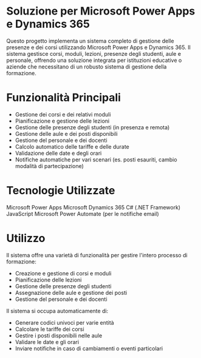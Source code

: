 # Soluzione per Microsoft Power Apps e Dynamics 365

Questo progetto implementa un sistema completo di gestione delle presenze e dei corsi utilizzando Microsoft Power Apps e Dynamics 365. Il sistema gestisce corsi, moduli, lezioni, presenze degli studenti, aule e personale, offrendo una soluzione integrata per istituzioni educative o aziende che necessitano di un robusto sistema di gestione della formazione.

# Funzionalità Principali

- Gestione dei corsi e dei relativi moduli
- Pianificazione e gestione delle lezioni
- Gestione delle presenze degli studenti (in presenza e remota)
- Gestione delle aule e dei posti disponibili
- Gestione del personale e dei docenti
- Calcolo automatico delle tariffe e delle durate
- Validazione delle date e degli orari
- Notifiche automatiche per vari scenari (es. posti esauriti, cambio modalità di partecipazione)

# Tecnologie Utilizzate

Microsoft Power Apps
Microsoft Dynamics 365
C# (.NET Framework)
JavaScript
Microsoft Power Automate (per le notifiche email)

# Utilizzo
Il sistema offre una varietà di funzionalità per gestire l'intero processo di formazione:

- Creazione e gestione di corsi e moduli
- Pianificazione delle lezioni
- Gestione delle presenze degli studenti
- Assegnazione delle aule e gestione dei posti
- Gestione del personale e dei docenti

Il sistema si occupa automaticamente di:

- Generare codici univoci per varie entità
- Calcolare le tariffe dei corsi
- Gestire i posti disponibili nelle aule
- Validare le date e gli orari
- Inviare notifiche in caso di cambiamenti o eventi particolari
